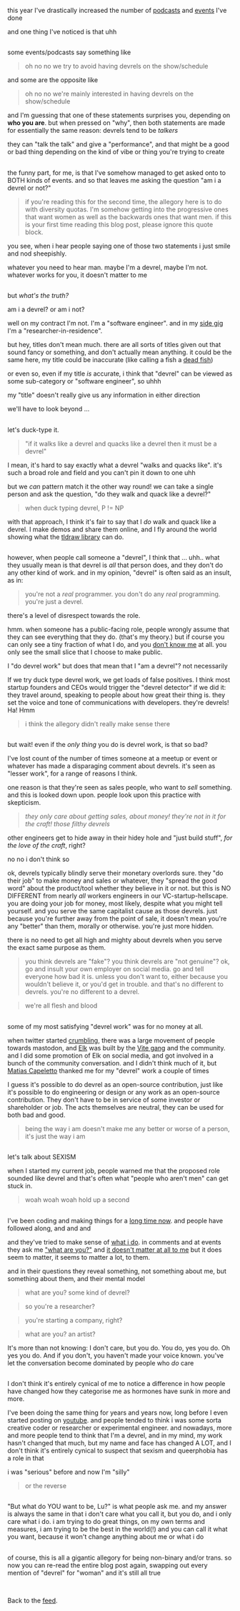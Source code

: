 this year I've drastically increased the number of [podcasts](https://youtu.be/4ShQquWa7Iw?si=Xd1PbM60JZtj0WPz) and [events](https://youtu.be/jbiW124Imjo?si=7esJTVBSKwKNIT3k) I've done

and one thing I've noticed is that uhh

<h2></h2>

some events/podcasts say something like 

> oh no no we try to avoid having devrels on the show/schedule 

and some are the opposite like 

> oh no no we're mainly interested in having devrels on the show/schedule

and I'm guessing that one of these statements surprises you, depending on **who you are**. but when pressed on "why", then both statements are made for essentially the same reason: devrels tend to be *talkers*

they can "talk the talk" and give a "performance", and that might be a good or bad thing depending on the kind of vibe or thing you're trying to create

<h2></h2>

the funny part, for me, is that I've somehow managed to get asked onto to BOTH kinds of events. and so that leaves me asking the question "am i a devrel or not?"

> if you're reading this for the second time, the allegory here is to do with diversity quotas. I'm somehow getting into the progressive ones that want women as well as the backwards ones that want men. if this is your first time reading this blog post, please ignore this quote block.

you see, when i hear people saying one of those two statements i just smile and nod sheepishly.

whatever you need to hear man. maybe I'm a devrel, maybe I'm not. whatever works for you, it doesn't matter to me

<h2></h2>

but *what's the truth?*

am i a devrel? or am i not? 

well on my contract I'm not. I'm a "software engineer". and in my [side gig](https://www.todepond.com/wikiblogarden/research/er-in-residence) I'm a "researcher-in-residence".

but hey, titles don't mean much. there are all sorts of titles given out that sound fancy or something, and don't actually mean anything. it could be the same here, my title could be inaccurate (like calling a fish a [dead fish](https://youtu.be/6l1HlOwOq3g?si=QU6cth4mUwojOdfQ))

or even so, even if my title *is* accurate, i think that "devrel" can be viewed as some sub-category or "software engineer", so uhhh

my "title" doesn't really give us any information in either direction

we'll have to look beyond ... 

<h2></h2>

let's duck-type it. 

> "if it walks like a devrel and quacks like a devrel then it must be a devrel"

I mean, it's hard to say exactly what a devrel "walks and quacks like". it's such a broad role and field and you can't pin it down to one uhh

but we *can* pattern match it the other way round! we can take a single person and ask the question, "do they walk and quack like a devrel?"

> when duck typing devrel, P != NP

with that approach, I think it's fair to say that I *do* walk and quack like a devrel. I make demos and share them online, and I fly around the world showing what the [tldraw library](https://tldraw.dev) can do.

<h2></h2>

however, when people call someone a "devrel", I think that ... uhh.. what they usually mean is that devrel is *all* that person does, and they don't do any other kind of work. and in my opinion, "devrel" is often said as an insult, as in: 

> you're not a *real* programmer. you don't do any *real* programming. you're just a devrel.

there's a level of disrespect towards the role.

hmm. when someone has a public-facing role, people wrongly assume that they can see everything that they do. (that's my theory.) but if course you can only see a tiny fraction of what I do, and you [don't know me](https://www.todepond.com/wikiblogarden/social-media/para/activity) at all. you only see the small slice that I choose to make public.

I "do devrel work" but does that mean that I "am a devrel"? not necessarily

If we try duck type devrel work, we get loads of false positives. I think most startup founders and CEOs would trigger the "devrel detector" if we did it: they travel around, speaking to people about how great their thing is. they set the voice and tone of communications with developers. they're devrels! Ha! Hmm

> i think the allegory didn't really make sense there

<h2></h2>

but wait! even if the *only thing* you do is devrel work, is that so bad? 

I've lost count of the number of times someone at a meetup or event or whatever has made a disparaging comment about devrels. it's seen as "lesser work", for a range of reasons I think. 

one reason is that they're seen as sales people, who want to *sell* something. and this is looked down upon. people look upon this practice with skepticism.

> *they only care about getting sales, about money! they're not in it for the craft! those filthy devrels*

other engineers get to hide away in their hidey hole and "just build stuff", *for the love of the craft*, right? 

no no i don't think so

ok, devrels typically blindly serve their monetary overlords sure. they "do their job" to make money and sales or whatever, they "spread the good word" about the product/tool whether they believe in it or not. but this is NO DIFFERENT from nearly *all* workers engineers in our VC-startup-hellscape. you are doing your job for money, most likely, despite what you might tell yourself. and you serve the same capitalist cause as those devrels. just because you're further away from the point of sale, it doesn't mean you're any "better" than them, morally or otherwise. you're just more hidden.

there is no need to get all high and mighty about devrels when you serve the exact same purpose as them. 

> you think devrels are "fake"? you think devrels are "not genuine"? ok, go and insult your own employer on social media. go and tell everyone how bad it is. unless you don't want to, either because you wouldn't believe it, or you'd get in trouble. and that's no different to devrels. you're no different to a devrel.

> we're all flesh and blood

<h2></h2>

some of my most satisfying "devrel work" was for no money at all.

when twitter started [crumbling](https://www.todepond.com/wikiblogarden/genocide/twitter/died), there was a large movement of people towards mastodon, and [Elk](https://elk.zone) was built by the [Vite gang](https://vitejs.dev/team) and the community. and I did some promotion of Elk on social media, and got involved in a bunch of the community conversation. and I didn't think much of it, but [Matias Capeletto](https://patak.dev/) thanked me for my "devrel" work a couple of times

I guess it's possible to do devrel as an open-source contribution, just like it's possible to do engineering or design or any work as an open-source contribution. They don't have to be in service of some investor or shareholder or job. The acts themselves are neutral, they can be used for both bad and good. 

> being the way i am doesn't make me any better or worse of a person, it's just the way i am

<h2></h2>

let's talk about SEXISM

when I started my current job, people warned me that the proposed role sounded like devrel and that's often what "people who aren't men" can get stuck in. 

> woah woah woah hold up a second

<h2></h2>

I've been coding and making things for a [long time now](https://youtu.be/zLP4ZwudAKs?si=3v4lr0Z47mW-v6WD). and people have followed along, and and and

and they've tried to make sense of [what i do](https://www.youtube.com/watch?v=eQgxFuw8f1U). in comments and at events they ask me ["what are you?"](https://www.todepond.com/wikiblogarden/work/what-are-you/) and [it doesn't matter at all to me](https://www.todepond.com/report/definitions-that-dont-matter/) but it does seem to matter, it seems to matter a lot, to them. 

and in their questions they reveal something, not something about me, but something about them, and their mental model

> what are you? some kind of devrel?

> so you're a researcher? 

> you're starting a company, right?

> what are you? an artist?

It's more than not knowing: I don't care, but you do. You do, yes you do. Oh yes you do. And if you don't, you haven't made your voice known. you've let the conversation become dominated by people who *do* care

<h2></h2>

I don't think it's entirely cynical of me to notice a difference in how people have changed how they categorise me as hormones have sunk in more and more. 

I've been doing the same thing for years and years now, long before I even started posting on [youtube](https://youtube.com/@todepond). and people tended to think i was some sorta creative coder or researcher or experimental engineer. and nowadays, more and more people tend to think that I'm a devrel, and in my mind, my work hasn't changed that much, but my name and face has changed A LOT, and I don't think it's entirely cynical to suspect that sexism and queerphobia has a role in that

i was "serious" before and now I'm "silly"

> or the reverse

<h2></h2>

"But what do YOU want to be, Lu?" is what people ask me. and my answer is always the same in that i don't care what you call it, but you do, and i only care what i do. i am trying to do great things, on my own terms and measures, i am trying to be the best in the world(!) and you can call it what you want, because it won't change anything about me or what i do

<h2></h2>

of course, this is all a gigantic allegory for being non-binary and/or trans. so now you can re-read the entire blog post again, swapping out every mention of "devrel" for "woman" and it's still all true

<br>

Back to the [feed](/feed).
